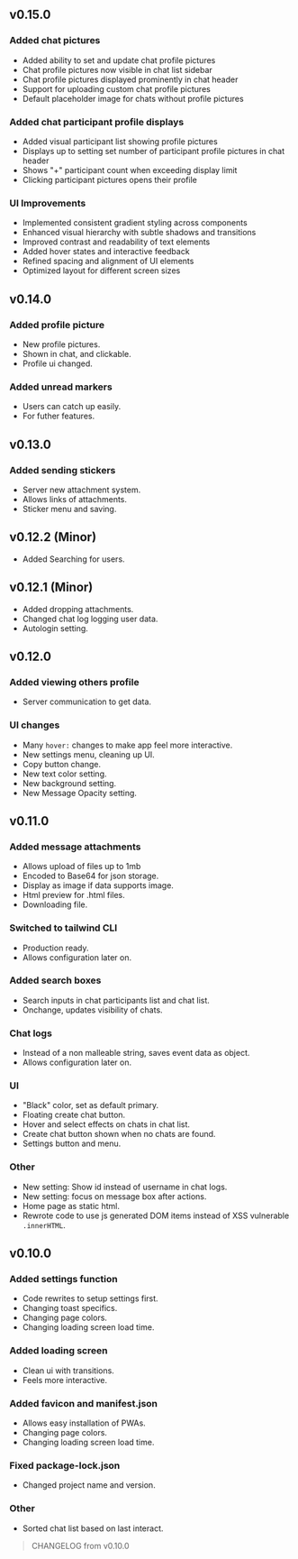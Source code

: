 ## v0.15.0

### Added chat pictures

- Added ability to set and update chat profile pictures
- Chat profile pictures now visible in chat list sidebar
- Chat profile pictures displayed prominently in chat header
- Support for uploading custom chat profile pictures
- Default placeholder image for chats without profile pictures

### Added chat participant profile displays

- Added visual participant list showing profile pictures
- Displays up to setting set number of participant profile pictures in chat
  header
- Shows "+" participant count when exceeding display limit
- Clicking participant pictures opens their profile

### UI Improvements

- Implemented consistent gradient styling across components
- Enhanced visual hierarchy with subtle shadows and transitions
- Improved contrast and readability of text elements
- Added hover states and interactive feedback
- Refined spacing and alignment of UI elements
- Optimized layout for different screen sizes

## v0.14.0

### Added profile picture

- New profile pictures.
- Shown in chat, and clickable.
- Profile ui changed.

### Added unread markers

- Users can catch up easily.
- For futher features.

## v0.13.0

### Added sending stickers

- Server new attachment system.
- Allows links of attachments.
- Sticker menu and saving.

## v0.12.2 (Minor)

- Added Searching for users.

## v0.12.1 (Minor)

- Added dropping attachments.
- Changed chat log logging user data.
- Autologin setting.

## v0.12.0

### Added viewing others profile

- Server communication to get data.

### UI changes

- Many `hover:` changes to make app feel more interactive.
- New settings menu, cleaning up UI.
- Copy button change.
- New text color setting.
- New background setting.
- New Message Opacity setting.

## v0.11.0

### Added message attachments

- Allows upload of files up to 1mb
- Encoded to Base64 for json storage.
- Display as image if data supports image.
- Html preview for .html files.
- Downloading file.

### Switched to tailwind CLI

- Production ready.
- Allows configuration later on.

### Added search boxes

- Search inputs in chat participants list and chat list.
- Onchange, updates visibility of chats.

### Chat logs

- Instead of a non malleable string, saves event data as object.
- Allows configuration later on.

### UI

- "Black" color, set as default primary.
- Floating create chat button.
- Hover and select effects on chats in chat list.
- Create chat button shown when no chats are found.
- Settings button and menu.

### Other

- New setting: Show id instead of username in chat logs.
- New setting: focus on message box after actions.
- Home page as static html.
- Rewrote code to use js generated DOM items instead of XSS vulnerable
  `.innerHTML`.

## v0.10.0

### Added settings function

- Code rewrites to setup settings first.
- Changing toast specifics.
- Changing page colors.
- Changing loading screen load time.

### Added loading screen

- Clean ui with transitions.
- Feels more interactive.

### Added favicon and manifest.json

- Allows easy installation of PWAs.
- Changing page colors.
- Changing loading screen load time.

### Fixed package-lock.json

- Changed project name and version.

### Other

- Sorted chat list based on last interact.

> CHANGELOG from v0.10.0
